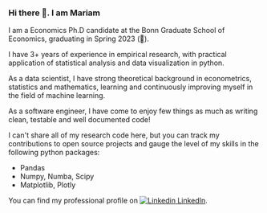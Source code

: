 ### Hi there 👋. I am Mariam

<!--
**mpetrosian/mpetrosian** is a ✨ _special_ ✨ repository because its `README.md` (this file) appears on your GitHub profile.

Here are some ideas to get you started:

- 🔭 I’m currently working on ...
- 🌱 I’m currently learning ...
- 👯 I’m looking to collaborate on ...
- 🤔 I’m looking for help with ...
- 💬 Ask me about ...
- 📫 How to reach me: ...
- 😄 Pronouns: ...
- ⚡ Fun fact: ...
-->
I am a Economics Ph.D candidate at the Bonn Graduate School of Economics, graduating in Spring 2023 (:tada:). 
 
I have 3+ years of experience in empirical research, with practical application of  statistical analysis and data visualization in python. 

As a data scientist, I have strong theoretical background in econometrics, statistics and mathematics, learning and  continuously improving myself in the field of machine learning.

As a software engineer, I have come to enjoy few things as much as writing clean, testable and well documented code! 

I can't share all of my research code here, but you can track my contributions to open source projects and gauge the level of my skills in the following python packages:

- Pandas
- Numpy, Numba, Scipy
- Matplotlib, Plotly


You can find my professional profile on [![Linkedin](https://i.stack.imgur.com/gVE0j.png) LinkedIn](https://www.linkedin.com/in/mariam-petrosyan-525731a5/).

